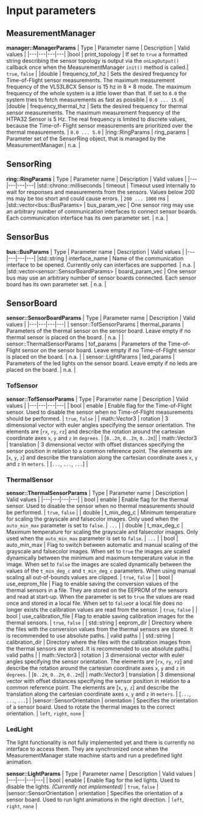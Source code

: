 # Input parameters

## MeasurementManager

**manager::ManagerParams**
| Type              | Parameter name        | Description | Valid values |
|---|---|---|---|
|bool               | print_topology        | If set to `true` a formatted string describing the sensor topology is output via the `onLogOutput()` callback once when the MeasurementManager `init()` method is called.| `true`, `false` |
|double             | frequency_tof_hz      | Sets the desired frequency for Time-of-Flight sensor measurements. The maximum measurement frequency of the VL53L8CX Sensor is 15 hz in 8 × 8 mode. The maximum frequency of the whole system is a little lower than that. If set to `0.0` the system tries to fetch measurements as fast as possible.| `0.0 ... 15.0`|
|double             | frequency_thermal_hz  | Sets the desired frequency for thermal sensor measurements. The maximum measurement frequency of the HTPA32 Sensor is 5 Hz. The real frequency is limited to discrete values, because the Time-of- Flight sensor measurements are prioritized over the thermal measurements. | `0.0 ... 5.0` |
|ring::RingParams   | ring_params           | Parameter set of the SensorRing object, that is managed by the MeasurementManager.| n.a. |


## SensorRing

**ring::RingParams**
| Type              | Parameter name        | Description | Valid values |
|---|---|---|---|
|std::chrono::milliseconds | timeout | Timeout used internally to wait for responses and measurements from the sensors. Values below 200 ms may be too short and could cause errors. | `200 ... 1000` ms |
|std::vector\<bus::BusParams\> | bus_param_vec | One sensor ring may use an arbitrary number of communication interfaces to connect sensor boards. Each communication interface has its own parameter set. | n.a. |

## SensorBus

**bus::BusParams**
| Type              | Parameter name        | Description | Valid values |
|---|---|---|---|
|std::string | interface_name | Name of the communication interface to be opened. Currently only can interfaces are supported. | n.a. |
|std::vector\<sensor::SensorBoardParams\> | board_param_vec | One sensor bus may use an arbitrary number of sensor boards connected. Each sensor board has its own parameter set. | n.a. |

## SensorBoard

**sensor::SensorBoardParams**
| Type | Parameter name  | Description | Valid values |
|---|---|---|---|
| sensor::TofSensorParams | thermal_params | Parameters of the thermal sensor on the sensor board. Leave empty if no thermal sensor is placed on the board. | n.a. |
| sensor::ThermalSensorParams | tof_params | Parameters of the Time-of-Flight sensor on the sensor board. Leave empty if no Time-of-Flight sensor is placed on the board. | n.a. |
| sensor::LightParams | led_params | Parameters of the led lights on the sensor board. Leave empty if no leds are placed on the board. | n.a. |

### TofSensor

**sensor::TofSensorParams**
| Type | Parameter name | Description | Valid values |
|---|---|---|---|
| bool | enable | Enable flag for the Time-of-Flight sensor. Used to disable the sensor when no Time-of-Flight measurements should be performed. | `true`, `false` |
| math::Vector3 | rotation | 3 dimensional vector with euler angles specifying the sensor orientation. The elements are [`rx`, `ry`, `rz`] and describe the rotation around the cartesian coordinate axes `x`, `y` and `z` in `degrees`. | [`0..2π`, `0..2π`, `0..2π`]|
| math::Vector3 | translation | 3 dimensional vector with offset distances specifying the sensor position in relation to a common reference point. The elements are [`x`, `y`, `z`] and describe the translation along the cartesian coordinate axes `x`, `y` and `z` in `meters`. | [`...`, `...`, `...`] |

### ThermalSensor

**sensor::ThermalSensorParams**
| Type | Parameter name | Description  | Valid values |
|---|---|---|---|
| bool | enable | Enable flag for the thermal sensor. Used to disable the sensor when no thermal measurements should be performed. | `true`, `false` |
| double | t_min_deg_c | Minimum temperature for scaling the grayscale and falsecolor images. Only used when the `auto_min_max` parameter is set to `false`. | `...` |
| double | t_max_deg_c | Maximum temperature for scaling the grayscale and falsecolor images. Only used when the `auto_min_max` parameter is set to `false`. | `...` |
| bool | auto_min_max | Flag to switch between automatic and manual scaling of the grayscale and falsecolor images. When set to `true` the images are scaled dynamically between the minimum and maximum temperature value in the image. When set to `false` the images are scaled dynamically between the values of the `t_min_deg_c` and `t_min_deg_c` parameters. When using manual scaling all out-of-bounds values are clipped. | `true`, `false` |
| bool | use_eeprom_file | Flag to enable saving the conversion values of the thermal sensors in a file. They are stored on the EEPROM of the sensors and read at start-up. When the parameter is  set to `true` the values are read once and stored in a local file. When set to `false`or a local file does no longer exists the calibration values are read from the sensor. | `true`, `false` |
| bool | use_calibration_file | Flag to enable saving calibration images for the thermal sensors. | `true`, `false` |
| std::string | eeprom_dir | Directory where the files with the conversion values from the thermal sensors are stored. It is recommended to use absolute paths. | valid paths |
| std::string | calibration_dir | Directory where the files with the calibration images from the thermal sensors are stored. It is recommended to use absolute paths.| valid paths |
| math::Vector3 | rotation | 3 dimensional vector with euler angles specifying the sensor orientation. The elements are [`rx`, `ry`, `rz`] and describe the rotation around the cartesian coordinate axes `x`, `y` and `z` in `degrees`. | [`0..2π`, `0..2π`, `0..2π`]|
| math::Vector3 | translation | 3 dimensional vector with offset distances specifying the sensor position in relation to a common reference point. The elements are [`x`, `y`, `z`] and describe the translation along the cartesian coordinate axes `x`, `y` and `z` in `meters`. | [`...`, `...`, `...`] |
|sensor::SensorOrientation | orientation | Specifies the orientation of a sensor board. Used to rotate the thermal images to the correct orientation. | `left`, `right`, `none` |

### LedLight

The light functionality is not fully implemented yet and there is currently no interface to access them. They are synchronized once when the MeasurementManager state machine starts and run a predefined light animation. 

**sensor::LightParams**
| Type              | Parameter name        | Description | Valid values |
|---|---|---|---|
| bool | enable | Enable flag for the led lights. Used to disable the lights. *(Currently not implemented)* | `true`, `false` |
|sensor::SensorOrientation | orientation | Specifies the orientation of a sensor board. Used to run light animations in the right direction. | `left`, `right`, `none` |